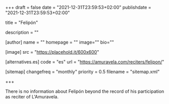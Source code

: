+++
draft = false
date = "2021-12-31T23:59:53+02:00"
publishdate = "2021-12-31T23:59:53+02:00"

title = "Felipón"

description = ""

[author]
    name = ""
    homepage = ""
    image=""
    bio=""

[image]
    src = "https://placehold.it/600x600"

[alternatives.es]
    code = "es"
    url = "https://amuravela.com/reciters/felipon/"

[sitemap]
  changefreq = "monthly"
  priority = 0.5
  filename = "sitemap.xml"

+++

There is no information about Felipón beyond the record of his participation as reciter of L'Amuravela.
